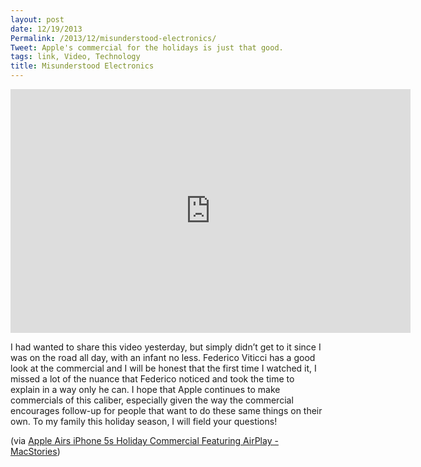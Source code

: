 ```yaml
---
layout: post
date: 12/19/2013
Permalink: /2013/12/misunderstood-electronics/
Tweet: Apple's commercial for the holidays is just that good.
tags: link, Video, Technology
title: Misunderstood Electronics
---
```


<iframe id="video" width="640" height="390" src="https://www.youtube.com/embed/nhwhnEe7CjE" frameborder="0" allowfullscreen></iframe>

<p>I had wanted to share this video yesterday, but simply didn&#8217;t get to it since I was on the road all day, with an infant no less. Federico Viticci has a good look at the commercial and I will be honest that the first time I watched it, I missed a lot of the nuance that Federico noticed and took the time to explain in a way only he can. I hope that Apple continues to make commercials of this caliber, especially given the way the commercial encourages follow-up for people that want to do these same things on their own. To my family this holiday season, I will field your questions!</p>

<p>(via <a href="http://www.macstories.net/news/apple-airs-iphone-5s-holiday-commercial-featuring-airplay/">Apple Airs iPhone 5s Holiday Commercial Featuring AirPlay - MacStories</a>)</p>